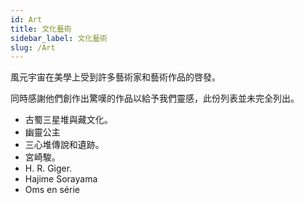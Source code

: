 ```yaml
---
id: Art
title: 文化藝術
sidebar_label: 文化藝術
slug: /Art
---
```

風元宇宙在美學上受到許多藝術家和藝術作品的啓發。

同時感謝他們創作出驚嘆的作品以給予我們靈感，此份列表並未完全列出。

+ 古蜀三星堆與藏文化。
+ 幽靈公主
+ 三心堆傳說和遺跡。
+ 宮崎駿。
+ H. R. Giger.
+ Hajime Sorayama
+ Oms en série
